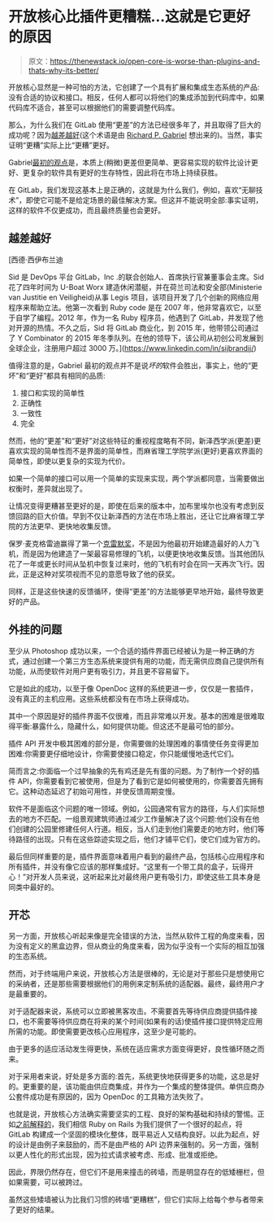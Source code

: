 # 开放核心比插件更糟糕…这就是它更好的原因

> 原文：<https://thenewstack.io/open-core-is-worse-than-plugins-and-thats-why-its-better/>

开放核心显然是一种可怕的方法，它创建了一个具有扩展和集成生态系统的产品:没有合适的协议和接口。相反，任何人都可以将他们的集成添加到代码库中，如果代码库不适合，甚至可以根据他们的需要调整代码库。

那么，为什么我们在 GitLab 使用“更差”的方法已经很多年了，并且取得了巨大的成功呢？因为[越差越好](https://www.dreamsongs.com/RiseOfWorseIsBetter.html)(这个术语是由 [Richard P. Gabriel](https://en.wikipedia.org/wiki/Richard_P._Gabriel) 想出来的)。当然，事实证明“更糟”实际上比“更糟”更好。

Gabriel[最初的观点](https://www.dreamsongs.com/RiseOfWorseIsBetter.html)是，本质上(稍微)更差但更简单、更容易实现的软件比设计更好、更复杂的软件具有更好的生存特性，因此将在市场上持续获胜。

在 GitLab，我们发现这基本上是正确的，这就是为什么我们，例如，喜欢“无聊技术”，即使它可能不是给定场景的最佳解决方案。但这并不能说明全部:事实证明，这样的软件不仅更成功，而且最终质量也会更好。

## **越差越好**

 [西德·西伊布兰迪

Sid 是 DevOps 平台 GitLab，Inc .的联合创始人、首席执行官兼董事会主席。Sid 花了四年时间为 U-Boat Worx 建造休闲潜艇，并在荷兰司法和安全部(Ministerie van Justitie en Veiligheid)从事 Legis 项目，该项目开发了几个创新的网络应用程序来帮助立法。他第一次看到 Ruby code 是在 2007 年，他非常喜欢它，以至于自学了编程。2012 年，作为一名 Ruby 程序员，他遇到了 GitLab，并发现了他对开源的热情。不久之后，Sid 将 GitLab 商业化，到 2015 年，他带领公司通过了 Y Combinator 的 2015 年冬季队列。在他的领导下，该公司从初创公司发展到全球企业，注册用户超过 3000 万。](https://www.linkedin.com/in/sijbrandij/) 

值得注意的是，Gabriel 最初的观点并不是说*坏的*软件会胜出，事实上，他的“更坏”和“更好”都具有相同的品质:

1.  接口和实现的简单性
2.  正确性
3.  一致性
4.  完全

然而，他的“更差”和“更好”对这些特征的重视程度略有不同，新泽西学派(更差)更喜欢实现的简单性而不是界面的简单性，而麻省理工学院学派(更好)更喜欢界面的简单性，即使以更复杂的实现为代价。

如果一个简单的接口可以用一个简单的实现来实现，两个学派都同意，当需要做出权衡时，差异就出现了。

让情况变得更糟甚至更好的是，即使在后来的版本中，加布里埃尔也没有考虑到反馈回路的巨大价值。早到不仅让新泽西的方法在市场上胜出，还让它比麻省理工学院的方法更早、更快地收集反馈。

保罗·麦克格雷迪赢得了第一个[克雷默奖](https://en.wikipedia.org/wiki/Kremer_prize)，不是因为他最初开始建造最好的人力飞机，而是因为他建造了一架最容易修理的飞机，以便更快地收集反馈。当其他团队花了一年或更长时间从坠机中恢复过来时，他的飞机有时会在同一天再次飞行。因此，正是这种对奖项视而不见的意愿导致了他的获奖。

同样，正是这些快速的反馈循环，使得“更差”的方法能够更早地开始，最终导致更好的产品。

## **外挂的问题**

至少从 Photoshop 成功以来，一个合适的插件界面已经被认为是一种正确的方式，通过创建一个第三方生态系统来提供有用的功能，而无需供应商自己提供所有功能，从而使软件对用户更有吸引力，并且更不容易留下。

它是如此的成功，以至于像 OpenDoc 这样的系统更进一步，仅仅是一套插件，没有真正的主机应用。这些系统都没有在市场上获得成功。

其中一个原因是好的插件界面不仅很难，而且非常难以开发。基本的困难是很难取得平衡:暴露什么，隐藏什么，如何提供功能。但这还不是最可怕的部分。

插件 API 开发中极其困难的部分是，你需要做的处理困难的事情使任务变得更加困难:你需要更仔细地设计，你需要使接口稳定，你只能缓慢地迭代它们。

简而言之:你面临一个过早抽象的先有鸡还是先有蛋的问题。为了制作一个好的插件 API，你需要看到它被使用，但是为了看到它是如何被使用的，你需要首先拥有它。这种动态延迟了初始可用性，并使反馈周期变慢。

软件不是面临这个问题的唯一领域。例如，公园通常有官方的路径，与人们实际想去的地方不匹配。一组景观建筑师通过减少工作量解决了这个问题:他们没有在他们创建的公园里修建任何人行道。相反，当人们走到他们需要走的地方时，他们等待路径的出现。只有在这些踪迹实现之后，他们才铺平它们，使它们成为官方的。

最后但同样重要的是，插件界面意味着用户看到的最终产品，包括核心应用程序和所有插件，并没有像它应该的那样集成好。“这里有一个带工具的盒子，玩得开心！”对开发人员来说，这听起来比对最终用户更有吸引力，即使这些工具本身是同类中最好的。

## **开芯**

另一方面，开放核心听起来像是完全错误的方法，当然从软件工程的角度来看，因为没有定义的黑盒边界，但从商业的角度来看，因为似乎没有一个实际的相互加强的生态系统。

然而，对于终端用户来说，开放核心方法是很棒的，无论是对于那些只是想使用它的采纳者，还是那些需要根据他们的用例来定制系统的适配器。最终，最终用户才是最重要的。

对于适配器来说，系统可以立即被黑客攻击。不需要首先等待供应商提供插件接口，也不需要等待供应商在将来的某个时间(如果有的话)使插件接口提供特定应用所需的功能。即使需要更改核心应用程序，这至少是可能的。

由于更多的适应活动发生得更快，系统在适应需求方面变得更好，良性循环随之而来。

对于采用者来说，好处是多方面的:首先，系统更快地获得更多的功能，这总是好的。更重要的是，该功能由供应商集成，并作为一个集成的整体提供。单供应商办公套件成功是有原因的，因为 OpenDoc 的工具箱方法失败了。

也就是说，开放核心方法确实需要坚实的工程、良好的架构基础和持续的警惕。正如[之前解释的](https://thenewstack.io/why-were-sticking-with-ruby-on-rails-at-gitlab/)，我们相信 Ruby on Rails 为我们提供了一个很好的起点，将 GitLab 构建成一个坚固的模块化整体，既平易近人又结构良好。以此为起点，好的设计是由例子来鼓励的，而不是由严格的 API 边界来强制的。另一方面，强制以更人性化的形式出现，因为拉式请求被考虑、形成、批准或拒绝。

因此，界限仍然存在，但它们不是用来撞击的砖墙，而是明显存在的低矮栅栏，但如果需要，可以被跨过。

虽然这些矮墙被认为比我们习惯的砖墙“更糟糕”，但它们实际上给每个参与者带来了更好的结果。

<svg xmlns:xlink="http://www.w3.org/1999/xlink" viewBox="0 0 68 31" version="1.1"><title>Group</title> <desc>Created with Sketch.</desc></svg>